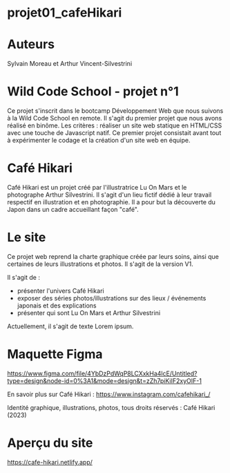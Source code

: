 # projet01_cafeHikari

# Auteurs

Sylvain Moreau et Arthur Vincent-Silvestrini

# Wild Code School - projet n°1
Ce projet s'inscrit dans le bootcamp Développement Web que nous suivons à la Wild Code School en remote.
Il s'agit du premier projet que nous avons réalisé en binôme.
Les critères : réaliser un site web statique en HTML/CSS avec une touche de Javascript natif.
Ce premier projet consistait avant tout à expérimenter le codage et la création d'un site web en équipe.

# Café Hikari 
Café Hikari est un projet créé par l'illustratrice Lu On Mars et le photographe Arthur Silvestrini.
Il s'agit d'un lieu fictif dédié à leur travail respectif en illustration et en photographie.
Il a pour but la découverte du Japon dans un cadre accueillant façon "café".

# Le site
Ce projet web reprend la charte graphique créée par leurs soins, ainsi que certaines de leurs illustrations et photos.
Il s'agit de la version V1.

Il s'agit de :
- présenter l'univers Café Hikari
- exposer des séries photos/illustrations sur des lieux / événements japonais et des explications
- présenter qui sont Lu On Mars et Arthur Silvestrini

Actuellement, il s'agit de texte Lorem ipsum.

# Maquette Figma
https://www.figma.com/file/4YbDzPdWqP8LCXxkHa4lcE/Untitled?type=design&node-id=0%3A1&mode=design&t=zZh7piKiIF2xyOIF-1


En savoir plus sur Café Hikari : https://www.instagram.com/cafehikari_/

Identité graphique, illustrations, photos, tous droits réservés : Café Hikari (2023)

# Aperçu du site 
https://cafe-hikari.netlify.app/



